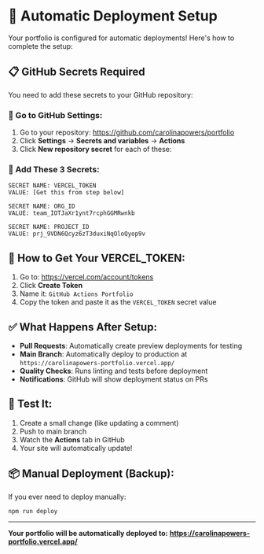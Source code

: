 # 🚀 Automatic Deployment Setup

Your portfolio is configured for automatic deployments! Here's how to complete the setup:

## 📋 GitHub Secrets Required

You need to add these secrets to your GitHub repository:

### 🔗 Go to GitHub Settings:
1. Go to your repository: https://github.com/carolinapowers/portfolio
2. Click **Settings** → **Secrets and variables** → **Actions**
3. Click **New repository secret** for each of these:

### 🔑 Add These 3 Secrets:

```
SECRET NAME: VERCEL_TOKEN
VALUE: [Get this from step below]

SECRET NAME: ORG_ID  
VALUE: team_IOTJaXr1ynt7rcphGGMRwnkb

SECRET NAME: PROJECT_ID
VALUE: prj_9VDN6Qcyz6zT3duxiNqOloQyop9v
```

## 🎫 How to Get Your VERCEL_TOKEN:

1. Go to: https://vercel.com/account/tokens
2. Click **Create Token**
3. Name it: `GitHub Actions Portfolio`
4. Copy the token and paste it as the `VERCEL_TOKEN` secret value

## ✅ What Happens After Setup:

- **Pull Requests**: Automatically create preview deployments for testing
- **Main Branch**: Automatically deploy to production at `https://carolinapowers-portfolio.vercel.app/`
- **Quality Checks**: Runs linting and tests before deployment
- **Notifications**: GitHub will show deployment status on PRs

## 🧪 Test It:

1. Create a small change (like updating a comment)
2. Push to main branch
3. Watch the **Actions** tab in GitHub
4. Your site will automatically update!

## 📦 Manual Deployment (Backup):

If you ever need to deploy manually:
```bash
npm run deploy
```

---

**Your portfolio will be automatically deployed to:**
**https://carolinapowers-portfolio.vercel.app/**